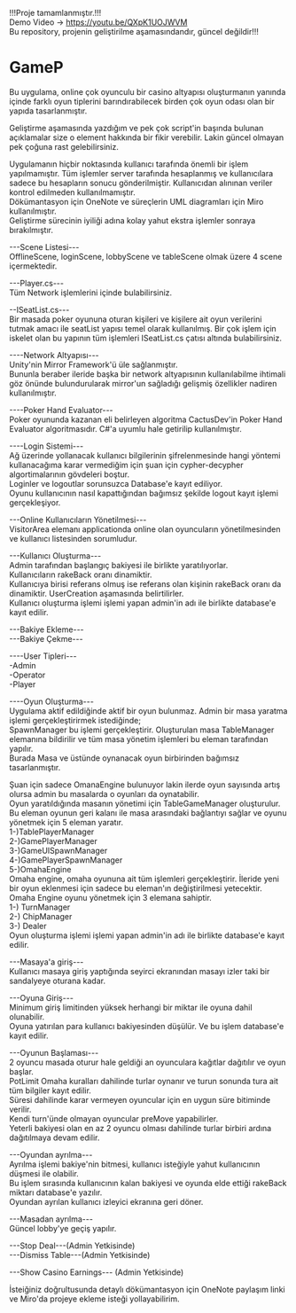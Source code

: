 !!!Proje tamamlanmıştır.!!!<br>
Demo Video -> https://youtu.be/QXpK1UOJWVM<br>
Bu repository, projenin geliştirilme aşamasındandır, güncel  değildir!!!<br>
# GameP
Bu uygulama, online çok oyunculu bir casino altyapısı oluşturmanın yanında içinde farklı oyun tiplerini barındırabilecek birden çok oyun odası olan bir yapıda  tasarlanmıştır.

Geliştirme aşamasında yazdığım ve pek çok script'in başında bulunan açıklamalar size o element hakkında bir fikir verebilir. Lakin güncel olmayan pek çoğuna rast gelebilirsiniz.

Uygulamanın hiçbir noktasında kullanıcı tarafında önemli bir işlem yapılmamıştır. Tüm işlemler server tarafında hesaplanmış ve kullanıcılara sadece bu hesapların sonucu gönderilmiştir. Kullanıcıdan alınınan veriler kontrol edilmeden kullanılmamıştır.<br>
Dökümantasyon için OneNote ve süreçlerin UML diagramları için Miro kullanılmıştır.<br>
Geliştirme sürecinin iyiliği adına kolay yahut ekstra işlemler sonraya bırakılmıştır.<br>

---Scene Listesi---<br>
OfflineScene, loginScene, lobbyScene ve tableScene olmak üzere 4 scene içermektedir.<br>

---Player.cs---<br>
Tüm Network işlemlerini içinde bulabilirsiniz.<br>

--ISeatList.cs---<br>
Bir masada poker oyununa oturan kişileri ve kişilere ait oyun verilerini tutmak amacı ile seatList yapısı temel olarak kullanılmış. Bir çok işlem için iskelet olan bu yapının tüm işlemleri ISeatList.cs çatısı altında bulabilirsiniz.<br>

----Network Altyapısı---<br>
Unity'nin Mirror Framework'ü üle sağlanmıştır. <br>
Bununla beraber ileride başka bir network altyapısının kullanılabilme ihtimali göz önünde bulundurularak mirror'un sağladığı gelişmiş özellikler nadiren kullanılmıştır.<br>

----Poker Hand Evaluator--- <br>
Poker oyununda kazanan eli belirleyen algoritma CactusDev'in Poker Hand Evaluator algoritmasıdır. C#'a uyumlu hale getirilip kullanılmıştır.<br>

----Login Sistemi---<br>
Ağ üzerinde yollanacak kullanıcı bilgilerinin şifrelenmesinde hangi yöntemi kullanacağıma karar vermediğim için şuan için cypher-decypher algortimalarının gövdeleri boştur.<br>
Loginler ve logoutlar sorunsuzca Database'e kayıt ediliyor.<br>
Oyunu kullanıcının nasıl kapattığından bağımsız şekilde logout kayıt işlemi gerçekleşiyor.<br>

---Online Kullanıcıların Yönetilmesi---<br>
VisitorArea elemanı applicationda online olan oyuncuların yönetilmesinden ve kullanıcı listesinden sorumludur.

---Kullanıcı Oluşturma---<br>
Admin tarafından başlangıç bakiyesi ile birlikte yaratılıyorlar.<br>
Kullanıcıların rakeBack oranı dinamiktir.<br>
Kullanıcıya birisi referans olmuş ise referans olan kişinin rakeBack oranı da dinamiktir. UserCreation aşamasında belirtilirler.<br>
Kullanıcı oluşturma işlemi işlemi yapan admin'in adı ile birlikte database'e kayıt edilir.<br>

---Bakiye Ekleme---<br>
---Bakiye Çekme---<br>

----User Tipleri---<br>
-Admin<br>
-Operator<br>
-Player<br>

----Oyun Oluşturma---<br>
Uygulama aktif edildiğinde aktif bir oyun bulunmaz. Admin bir masa yaratma işlemi gerçekleştirirmek istediğinde;<br>
SpawnManager bu işlemi gerçekleştirir. Oluşturulan masa TableManager elemanına bildirilir ve tüm masa yönetim işlemleri bu eleman tarafından yapılır.<br>
Burada Masa ve üstünde oynanacak oyun birbirinden bağımsız tasarlanmıştır.<br>

Şuan için sadece OmanaEngine bulunuyor lakin ilerde oyun sayısında artış olursa admin bu masalarda o oyunları da oynatabilir.<br>
Oyun yaratıldığında masanın yönetimi için TableGameManager oluşturulur. <br>
Bu eleman oyunun geri kalanı ile masa arasındaki bağlantıyı sağlar ve oyunu yönetmek için 5 eleman yaratır. <br>
1-)TablePlayerManager <br>
2-)GamePlayerManager<br>
3-)GameUISpawnManager<br>
4-)GamePlayerSpawnManager<br>
5-)OmahaEngine<br>
Omaha engine, omaha oyununa ait tüm işlemleri gerçekleştirir. İleride yeni bir oyun eklenmesi için sadece bu eleman'ın değiştirilmesi yetecektir.<br>
Omaha Engine oyunu yönetmek için 3 elemana sahiptir. <br>
1-) TurnManager<br>
2-) ChipManager<br>
3-) Dealer<br>
Oyun oluşturma işlemi işlemi yapan admin'in adı ile birlikte database'e kayıt edilir.<br>

---Masaya'a giriş---<br>
Kullanıcı masaya giriş yaptığında seyirci ekranından masayı izler taki bir sandalyeye oturana kadar. <br>

---Oyuna Giriş---<br>
Minimum giriş limitinden yüksek herhangi bir miktar ile oyuna dahil olunabilir.<br>
Oyuna yatırılan para kullanıcı bakiyesinden düşülür. Ve bu işlem database'e kayıt edilir.<br>

---Oyunun Başlaması---<br>
2 oyuncu masada oturur hale geldiği an oyunculara kağıtlar dağıtılır ve oyun başlar.<br>
PotLimit Omaha kuralları dahilinde turlar oynanır ve turun sonunda tura ait tüm bilgiler kayıt edilir.<br>
Süresi dahilinde karar vermeyen oyuncular için en uygun süre bitiminde verilir.<br>
Kendi turn'ünde olmayan oyuncular preMove yapabilirler.<br>
Yeterli bakiyesi olan en az 2 oyuncu olması dahilinde turlar birbiri ardına dağıtılmaya devam edilir.<br>

---Oyundan ayrılma---<br>
Ayrılma işlemi bakiye'nin bitmesi, kullanıcı isteğiyle yahut kullanıcının düşmesi ile olabilir. <br>
Bu işlem sırasında kullanıcının kalan bakiyesi ve oyunda elde ettiği rakeBack miktarı database'e yazılır.<br>
Oyundan ayrılan kullanıcı izleyici ekranına geri döner.<br>

---Masadan ayrılma---<br>
Güncel lobby'ye geçiş yapılır.<br>

---Stop Deal---(Admin Yetkisinde)<br>
---Dismiss Table---(Admin Yetkisinde)<br>

---Show Casino Earnings--- (Admin Yetkisinde)<br>

İsteiğiniz doğrultusunda detaylı dökümantasyon için OneNote paylaşım linki ve Miro'da projeye ekleme isteği yollayabilirim.<br>
